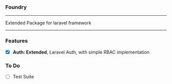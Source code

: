 ### Foundry
---

Extended Package for laravel framework

----

### Features
- [x] **Auth: Extended**, Laravel Auth, with simple RBAC implementation

### To Do
- [ ] Test Suite

